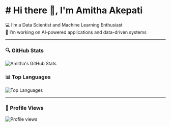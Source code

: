 # # Hi there 👋, I'm Amitha Akepati

💻 I’m a Data Scientist and Machine Learning Enthusiast   
🚀 I’m working on AI-powered applications and data-driven systems  

---

### 🔍 GitHub Stats

![Amitha's GitHub Stats](https://github-readme-stats.vercel.app/api?username=amithaakepati&show_icons=true&theme=tokyonight)

### 📊 Top Languages

![Top Languages](https://github-readme-stats.vercel.app/api/top-langs/?username=amithaakepati&layout=compact&theme=tokyonight)

---

### 🧠 Profile Views

![Profile views](https://komarev.com/ghpvc/?username=amithaakepati&label=Profile%20views&color=0e75b6&style=flat)

